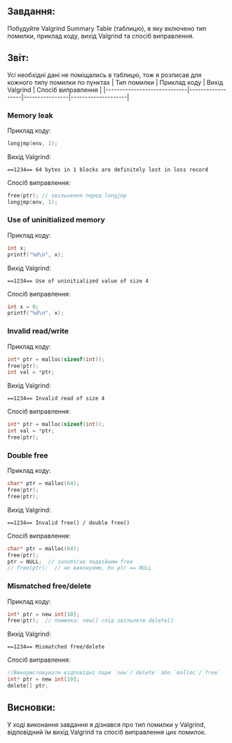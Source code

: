 ## Завдання:
Побудуйте Valgrind Summary Table (таблицю), в яку включено тип помилки, приклад коду, вихід Valgrind та спосіб виправлення.

## Звіт:
Усі необхідні дані не поміщались в таблицю, тож я розписав для кожного типу помилки по пунктах
| Тип помилки                 | Приклад коду     | Вихід Valgrind | Спосіб виправлення |
|-----------------------------|------------------|----------------|--------------------|

### Memory leak     
Приклад коду:
```c
longjmp(env, 1);
```

Вихід Valgrind:
```
==1234== 64 bytes in 1 blocks are definitely lost in loss record
```

Спосіб виправлення:
```c
free(ptr); // звільнення перед longjmp
longjmp(env, 1);
```

### Use of uninitialized memory 
Приклад коду:
```c
int x;
printf("%d\n", x);
```

Вихід Valgrind:
```
==1234== Use of uninitialized value of size 4
```

Спосіб виправлення:
```c
int x = 0;
printf("%d\n", x);
```

### Invalid read/write  
Приклад коду:
```c
int* ptr = malloc(sizeof(int));
free(ptr);
int val = *ptr; 
```

Вихід Valgrind:
```
==1234== Invalid read of size 4
```

Спосіб виправлення:
```c
int* ptr = malloc(sizeof(int));
int val = *ptr;
free(ptr);
```

### Double free  
Приклад коду:
```c
char* ptr = malloc(64);
free(ptr);
free(ptr); 
```

Вихід Valgrind:
```
==1234== Invalid free() / double free()
```

Спосіб виправлення:
```c
char* ptr = malloc(64);
free(ptr);
ptr = NULL;  // запобігає подвійним free
// free(ptr);  // не виконуємо, бо ptr == NULL
```

### Mismatched free/delete  
Приклад коду:
```c
int* ptr = new int[10];
free(ptr);  // помилка: new[] слід звільняти delete[]
```
Вихід Valgrind:
```
==1234== Mismatched free/delete
```
Спосіб виправлення:
```c
//Використовувати відповідні пари `new`/`delete` або `malloc`/`free`
int* ptr = new int[10];
delete[] ptr;
```

## Висновки:
У ході виконання завдання я дізнався про тип помилки у Valgrind, відповідний їм вихід Valgrind та спосіб виправлення цих помилок.